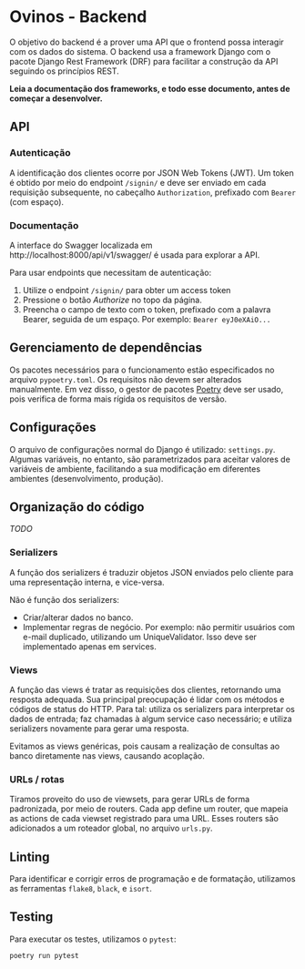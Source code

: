 # Ovinos - Backend

O objetivo do backend é a prover uma API que o frontend possa interagir com os dados do sistema. O backend usa a framework Django com o pacote Django Rest Framework (DRF) para facilitar a construção da API seguindo os princípios REST.

**Leia a documentação dos frameworks, e todo esse documento, antes de começar a desenvolver.**

## API

### Autenticação

A identificação dos clientes ocorre por JSON Web Tokens (JWT). Um token é obtido por meio do endpoint `/signin/` e deve ser enviado em cada requisição subsequente, no cabeçalho `Authorization`, prefixado com `Bearer ` (com espaço).

### Documentação

A interface do Swagger localizada em http://localhost:8000/api/v1/swagger/ é usada para explorar a API.

Para usar endpoints que necessitam de autenticação:

1. Utilize o endpoint `/signin/` para obter um access token
2. Pressione o botão _Authorize_ no topo da página.
3. Preencha o campo de texto com o token, prefixado com a palavra Bearer, seguida de um espaço. Por exemplo: `Bearer eyJ0eXAiO...`

## Gerenciamento de dependências

Os pacotes necessários para o funcionamento estão especificados no arquivo `pypoetry.toml`. Os requisitos não devem ser alterados manualmente. Em vez disso, o gestor de pacotes [Poetry](https://poetry.eustace.io/docs/) deve ser usado, pois verifica de forma mais rígida os requisitos de versão.

## Configurações

O arquivo de configurações normal do Django é utilizado: `settings.py`. Algumas variáveis, no entanto, são parametrizados para aceitar valores de variáveis de ambiente, facilitando a sua modificação em diferentes ambientes (desenvolvimento, produção).

## Organização do código

_TODO_

### Serializers

A função dos serializers é traduzir objetos JSON enviados pelo cliente para uma representação interna, e vice-versa.

Não é função dos serializers:

* Criar/alterar dados no banco.
* Implementar regras de negócio. Por exemplo: não permitir usuários com e-mail duplicado, utilizando um UniqueValidator. Isso deve ser implementado apenas em services.

### Views

A função das views é tratar as requisições dos clientes, retornando uma resposta adequada. Sua principal preocupação é lidar com os métodos e códigos de status do HTTP. Para tal: utiliza os serializers para interpretar os dados de entrada; faz chamadas à algum service caso necessário; e utiliza serializers novamente para gerar uma resposta.

Evitamos as views genéricas, pois causam a realização de consultas ao banco diretamente nas views, causando acoplação. 

### URLs / rotas

Tiramos proveito do uso de viewsets, para gerar URLs de forma padronizada, por meio de routers. Cada app define um router, que mapeia as actions de cada viewset registrado para uma URL. Esses routers são adicionados a um roteador global, no arquivo `urls.py`.

## Linting

Para identificar e corrigir erros de programação e de formatação, utilizamos as ferramentas `flake8`, `black`, e `isort`.

## Testing

Para executar os testes, utilizamos o `pytest`:

```sh
poetry run pytest
```

